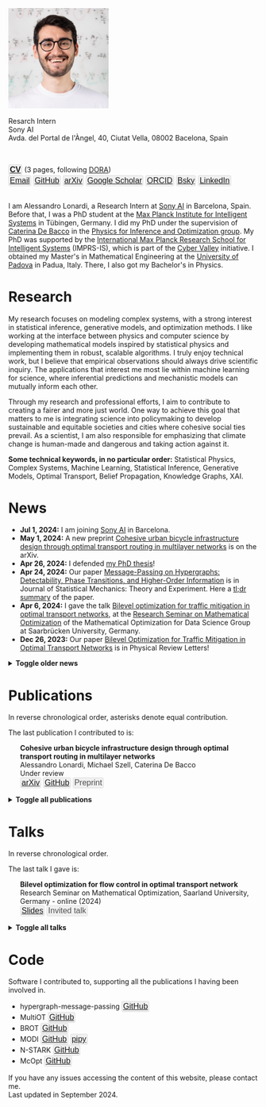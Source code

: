 <style>
.nice-button {
    background-color: #f0f0f0;
    color: #2865de;
    border: 1px solid #dfdfdf;
    padding: 1px 2px;
    border-radius: 3px;
    cursor: pointer;
    font-size: 16px;
  }
  .no-bullet {
  list-style-type: none;
  }

.tag-button {
    background-color: #f0f0f0;
    border: 1px solid #dfdfdf;
    color: #515151;
    cursor: auto;
    padding: 1px 2px;
    border-radius: 3px;
    font-size: 16px;
  }

  .responsive-image {
    width: 40%;
    max-width: 100%;
    height: auto;
    transition: width 0.3s ease; /* Smooth transition */
  }

  /* Media query for smaller screens */
  @media (max-width: 600px) {
    .responsive-image {
      width: 100%;
    }
  }
</style>

<img src="./files/alessandro.jpg" alt="profile" class="responsive-image" />

<p>
Resarch Intern<br/>
Sony AI<br/>
Avda. del Portal de l'Àngel, 40, Ciutat Vella, 08002 Bacelona, Spain
</p>
<br/>

<button type="button" class="nice-button"><a href="../files/CV_Alessandro_Lonardi.pdf" download><b>CV</b></a></button> (3 pages, following [DORA](https://sfdora.org/read/))<br/>
<button type="button" class="nice-button">[Email](mailto:alessandro.lonardi.vr@gmail.com)</button>
<button type="button" class="nice-button">[GitHub](https://github.com/aleable)</button>
<button type="button" class="nice-button">[arXiv](https://arxiv.org/search/?query=Alessandro+Lonardi&searchtype=author&abstracts=show&order=-announced_date_first&size=50)</button>
<button type="button" class="nice-button">[Google Scholar](https://scholar.google.com/citations?user=KPLxOj0AAAAJ&hl=en&oi=ao)</button>
<button type="button" class="nice-button">[ORCID](https://orcid.org/0000-0003-4866-8088)</button>
<button type="button" class="nice-button">[Bsky](https://bsky.app/profile/aleable.bsky.social)</button>
<button type="button" class="nice-button">[LinkedIn](https://www.linkedin.com/in/alonardi/)</button>

<br/>
I am Alessandro Lonardi, a Research Intern at <a href="https://ai.sony/">Sony AI</a> in Barcelona, Spain. Before that, I was a PhD student at the <a href="https://is.mpg.de/">Max Planck Institute for Intelligent Systems</a> in Tübingen, Germany. I did my PhD under the supervision of <a href="https://cdebacco.com/">Caterina De Bacco</a> in the <a href="https://is.mpg.de/employees?_=1598796063852&action=index&controller=employees&departments=pio&query=&utf8=\%E2\%9C\%93">Physics for Inference and Optimization group</a>. My PhD was supported by the <a href="https://imprs.is.mpg.de">International Max Planck Research School for Intelligent Systems</a> (IMPRS-IS), which is part of the <a href="https://cyber-valley.de/en">Cyber Valley</a> initiative. I obtained my Master's in Mathematical Engineering at the <a href="https://www.unipd.it/en/">University of Padova</a> in Padua, Italy. There, I also got my Bachelor's in Physics.

<h1>Research</h1>

My research focuses on modeling complex systems, with a strong interest in statistical inference, generative models, and optimization methods. I like working at the interface between physics and computer science by developing mathematical models inspired by statistical physics and implementing them in robust, scalable algorithms.
I truly enjoy technical work, but I believe that empirical observations should always drive scientific inquiry. The applications that interest me most lie within machine learning for science, where inferential predictions and mechanistic models can mutually inform each other.

Through my research and professional efforts, I aim to contribute to creating a fairer and more just world. One way to achieve this goal that matters to me is integrating science into policymaking to develop sustainable and equitable societies and cities where cohesive social ties prevail. As a scientist, I am also responsible for emphasizing that climate change is human-made and dangerous and taking action against it.

<b>Some technical keywords, in no particular order:</b> Statistical Physics, Complex Systems, Machine Learning, Statistical Inference, Generative Models, Optimal Transport, Belief Propagation, Knowledge Graphs, XAI.

<h1>News</h1>

* <b>Jul 1, 2024:</b> I am joining [Sony AI](https://ai.sony/) in Barcelona.
* <b>May 1, 2024:</b> A new preprint <a href="https://arxiv.org/abs/2405.02052">Cohesive urban bicycle infrastructure design through optimal transport routing in multilayer networks</a> is on the arXiv.
* <b>Apr 26, 2024:</b> I defended <a href="https://publikationen.uni-tuebingen.de/xmlui/handle/10900/153202?locale-attribute=en">my PhD thesis</a>!
* <b>Apr 24, 2024:</b> Our paper  <a href="https://iopscience.iop.org/article/10.1088/1742-5468/ad343b">Message-Passing on Hypergraphs: Detectability, Phase Transitions, and Higher-Order Information</a> is in Journal of Statistical Mechanics: Theory and Experiment. Here a <a href="https://www.linkedin.com/feed/update/urn:li:activity:7188845420196884480/">tl;dr summary</a> of the paper.
* <b>Apr 6, 2024:</b> I gave the talk <a href="https://aleable.github.io/files/lonardi2024mop.pdf">Bilevel optimization for traffic mitigation in optimal transport networks</a>, at the <a href="https://www.mop.uni-saarland.de/teaching/MOPResearchSeminar/index.shtml">Research Seminar on Mathematical Optimization</a> of the Mathematical Optimization for Data Science Group at Saarbrücken University, Germany.
* <b>Dec 26, 2023:</b> Our paper <a href="https://journals.aps.org/prl/abstract/10.1103/PhysRevLett.131.267401">Bilevel Optimization for Traffic Mitigation in Optimal Transport Networks</a> is in Physical Review Letters!
<details>
  <summary><b>Toggle older news</b></summary>
<ul>

<br/><li><b>Dec 1, 2023:</b> A new preprint is online: <a href="https://arxiv.org/abs/2312.00708">Message-Passing on Hypergraphs: Detectability, Phase Transitions, and Higher-Order Information</a>. As a symbolic compensation for the emissions generated by our numerical experiments, <a href="https://nickruggeri.github.io/">Nick</a> and I planted a <a href="https://www.treedom.net/en/user/nicolo-ruggeri-7568/trees/ZMG-8DNK">Hyper Mango</a> 🥭.</li>
<li><b>Oct 9, 2023:</b> I do not use Twitter anymore. My social media profile is now <a href="https://www.linkedin.com/in/alonardi/">@alonardi</a> on LinkedIn.</li>
<li><b>Jun 28, 2023:</b> A new preprint is online: <a href="https://arxiv.org/abs/2306.16246">Bilevel Optimization for Traffic Mitigation in Optimal Transport Networks</a>.</li>
<li><b>Jul, 2023:</b> Two talks at <a href="https://netsci2023.wixsite.com/netsci2023">Netsci 2023</a>: Infrastructure adaptation and emergence of loops in network routing with time-dependent loads and Bilevel optimization for flow control in optimal transport networks.</li>
<li><b>Mar 9, 2023:</b> I gave a talk for the <a href="https://sites.google.com/view/netplace/home-page">NetPLACE Seminars</a> series.</li>
<li><b>Feb 3, 2023:</b> Our work <a href="https://journals.aps.org/pre/abstract/10.1103/PhysRevE.107.024302">Infrastructure adaptation and emergence of loops in network routing with time-dependent loads</a> is in Physical Review E!</li>
<li><b>Jan 20, 2023:</b> Our work <a href="https://www.frontiersin.org/articles/10.3389/fphy.2023.1089114/abstract">Immiscible Color Flows in Optimal Transport Networks for Image Classification</a> is in Frontiers in Physics! As a symbolic compensation for the emissions generated by our numerical experiments, <a href="https://diegoabt.github.io/">Diego</a> and I planted a <a href="https://www.treedom.net/en/page/register?id=49Z-KEWX">cocoa tree</a> 🌿.</li>
<li><b>May 6, 2022:</b> Our work <a href="https://www.nature.com/articles/s41598-022-11348-9">Multicommodity routing optimization for engineering networks</a> is in Scientific Reports!</li>
<li><b>May 4, 2022:</b> A new preprint is online: Immiscible Color Flows in Optimal Transport Networks for Image Classification.</li>
<li><b>Dec 21, 2021:</b> A new preprint is online: Infrastructure adaptation and emergence of loops in network routing with time-dependent loads.</li>
<li><b>Oct 13, 2021 - Feb 11, 2022:</b> I am a teaching assistant for the course of <a href="https://github.com/APMLA-2021/APMLA-WS_21-22_material">Advanced Probabilistic Machine Learning and Applications (2022)</a>, at <a href="https://uni-tuebingen.de/universitaet/">University of Tübingen</a>.</li>
<li><b>Oct 4, 2021:</b> Our work <a href="https://journals.aps.org/prresearch/abstract/10.1103/PhysRevResearch.3.043010">Designing optimal networks for multicommodity transport problem</a> is in Physical Review Research!</li>
<li><b>Jul 14, 2021:</b> Our work <a href="https://www.mdpi.com/1999-4893/14/7/189">Optimal Transport in Multilayer Networks for Traffic Flow Optimization</a> has just been published.</li>
<li><b>Apr 19, 2021 - July 31, 2021:</b> I was a teaching assistant for the course Advanced Probabilistic Machine Learning and Applications (2021), at <a href="https://uni-tuebingen.de/universitaet/">University of Tübingen</a>.</li>
<li><b>Feb 12, 2021:</b> I joined the <a href="https://imprs.is.mpg.de">International Max Planck Research School for Intelligent Systems</a>!</li>
</ul>
</details>

<h1>Publications</h1>

In reverse chronological order, asterisks denote equal contribution.

The last publication I contributed to is:

<ul class="no-bullet">
  <li><strong>Cohesive urban bicycle infrastructure design through optimal transport routing in multilayer networks</strong><br/>
  Alessandro Lonardi, Michael Szell, Caterina De Bacco<br/>
  Under review<br/>
  <button type="button" class="nice-button"><a href="https://arxiv.org/abs/2405.02052">arXiv</a></button> <button type="button" class="nice-button"><a href="https://github.com/cdebacco/MultiOT">GitHub</a></button> <button type="button" class="tag-button">Preprint</button></li>
</ul>

<details>
<summary><b>Toggle all publications</b></summary>

<br/><ul class="no-bullet">
  <li><strong>Designing Networks with Adaptation Rules and Optimal Transport</strong><br/>
  Alessandro Lonardi<br/>
  University of Tübingen (2024)<br/>
  <button type="button" class="nice-button"><a href="https://publikationen.uni-tuebingen.de/xmlui/handle/10900/153202?locale-attribute=en">PhD thesis</a></button> <button type="button" class="tag-button">Thesis</button></li>
</ul>

<ul class="no-bullet">
  <li><strong>Message-Passing on Hypergraphs: Detectability, Phase Transitions, and Higher-Order Information</strong><br/>
  Nicolò Ruggeri*, Alessandro Lonardi*, Caterina De Bacco<br/>
  Journal of Statistical Mechanics: Theory and Experiment (4), 043403 (2024)<br/>
  <button type="button" class="nice-button"><a href="https://iopscience.iop.org/article/10.1088/1742-5468/ad343b">Paper</a></button> <button type="button" class="nice-button"><a href="https://arxiv.org/abs/2312.00708">arXiv</a></button> <button type="button" class="nice-button"><a href="https://github.com/nickruggeri/hypergraph-message-passing">GitHub</a></button> <button type="button" class="nice-button"><a href="https://www.treedom.net/en/user/nicolo-ruggeri-7568/trees/ZMG-8DNK">CO₂ compensation</a></button> <button type="button" class="tag-button">Journal paper</button></li>
</ul>

<ul class="no-bullet">
  <li><strong>Bilevel Optimization for Traffic Mitigation in Optimal Transport Networks</strong><br/>
  Alessandro Lonardi, Caterina De Bacco<br/>
  Physical Review Letters 131, 267401 (2023)<br/>
  <button type="button" class="nice-button"><a href="https://journals.aps.org/prl/abstract/10.1103/PhysRevLett.131.267401">Paper</a></button> <button type="button" class="nice-button"><a href="https://arxiv.org/abs/2306.16246">arXiv</a></button> <button type="button" class="nice-button"><a href="https://github.com/aleable/BROT">GitHub</a></button> <button type="button" class="tag-button">Journal paper</button></li>
</ul>

<ul class="no-bullet">
  <li><strong>Immiscible Color Flows in Optimal Transport Networks for Image Classification</strong><br/>
  Alessandro Lonardi*, Diego Baptista*, Caterina De Bacco<br/>
  Frontiers in Physics 11:1089114 (2023)<br/>
  <button type="button" class="nice-button"><a href="https://www.frontiersin.org/articles/10.3389/fphy.2023.1089114/abstract">Paper</a></button> <button type="button" class="nice-button"><a href="https://arxiv.org/abs/2205.02938">arXiv</a></button> <button type="button" class="nice-button"><a href="https://github.com/aleable/MODI">GitHub</a></button> <button type="button" class="nice-button"><a href="https://github.com/aleable/MODI/blob/main/misc/POSTER_MODI.pdf">Poster</a></button> <button type="button" class="nice-button"><a href="https://www.treedom.net/en/page/register?id=49Z-KEWX">CO₂ compensation</a></button> <button type="button" class="tag-button">Journal paper</button></li>
</ul>

<ul class="no-bullet">
  <li><strong>Infrastructure adaptation and emergence of loops in network routing with time-dependent loads</strong><br/>
  Alessandro Lonardi, Enrico Facca, Mario Putti, Caterina De Bacco<br/>
  Physical Review E 107, 024302 (2023)<br/>
  <button type="button" class="nice-button"><a href="https://journals.aps.org/pre/abstract/10.1103/PhysRevE.107.024302">Paper</a></button> <button type="button" class="nice-button"><a href="https://arxiv.org/abs/2112.10620">arXiv</a></button> <button type="button" class="nice-button"><a href="https://github.com/aleable/N-STARK">GitHub</a></button> <button type="button" class="tag-button">Journal paper</button></li>
</ul>

<ul class="no-bullet">
  <li><strong>Multicommodity routing optimization for engineering networks</strong><br/>
  Alessandro Lonardi, Mario Putti, Caterina De Bacco<br/>
  Scientific Reports 12, 7474 (2022)<br/>
  <button type="button" class="nice-button"><a href="https://www.nature.com/articles/s41598-022-11348-9">Paper</a></button> <button type="button" class="nice-button"><a href="https://arxiv.org/abs/2110.06171">arXiv</a></button> <button type="button" class="nice-button"><a href="https://github.com/aleable/McOpt">GitHub</a></button> <button type="button" class="tag-button">Journal paper</button></li>
</ul>

<ul class="no-bullet">
  <li><strong>Optimal Transport in Multilayer Networks for Traffic Flow Optimization</strong><br/>
  Abdullahi Adinoyi Ibrahim, Alessandro Lonardi, Caterina De Bacco<br/>
  Algorithms, 14(7), 189 (2021)<br/>
  <button type="button" class="nice-button"><a href="https://www.mdpi.com/1999-4893/14/7/189">Paper</a></button> <button type="button" class="nice-button"><a href="https://arxiv.org/abs/2106.07202">arXiv</a></button> <button type="button" class="nice-button"><a href="https://github.com/cdebacco/MultiOT">GitHub</a></button> <button type="button" class="tag-button">Journal paper</button></li>
</ul>

<ul class="no-bullet">
  <li><strong>Designing optimal networks for multicommodity transport problem</strong><br/>
  Alessandro Lonardi, Enrico Facca, Mario Putti, Caterina De Bacco<br/>
  Physical Review Research 3, 043010 (2021)<br/>
  <button type="button" class="nice-button"><a href="https://link.aps.org/doi/10.1103/PhysRevResearch.3.043010">Paper</a></button> <button type="button" class="nice-button"><a href="https://arxiv.org/abs/2010.14377">arXiv</a></button> <button type="button" class="nice-button"><a href="https://github.com/aleable/McOpt">GitHub</a></button> <button type="button" class="tag-button">Journal paper</button></li>
</ul>

</details>

<h1>Talks</h1>

In reverse chronological order.

The last talk I gave is:

<ul class="no-bullet">
  <li><strong>Bilevel optimization for flow control in optimal transport network</strong><br/>
  Research Seminar on Mathematical Optimization, Saarland University, Germany - online (2024)<br/>
  <button type="button" class="nice-button"><a href="https://aleable.github.io/files/lonardi2024mop.pdf">Slides</a></button> <button type="button" class="tag-button">Invited talk</button></li>
</ul>

<details>
<summary><b>Toggle all talks</b></summary>

<br/><ul class="no-bullet">
  <li><strong>Bilevel optimization for flow control in optimal transport network</strong><br/>
  Netsci 2023, Vienna, Austria (2023)<br/>
  <button type="button" class="nice-button"><a href="https://aleable.github.io/files/lonardi2023bilopt.pdf">Abstract</a></button> <button type="button" class="nice-button"><a href="https://aleable.github.io/files/lonardi2023netscibilopt.pdf">Slides</a></button> <button type="button" class="tag-button">Contributed talk</button></li>
</ul>

<ul class="no-bullet">
  <li><strong>Infrastructure adaptation and emergence of loops in network routing with time-dependent loads</strong><br/>
  Netsci 2023 Satellite, Networks & cities, Vienna, Austria (2023)<br/>
  <button type="button" class="nice-button"><a href="https://aleable.github.io/files/lonardi2023tvf.pdf">Abstract</a></button> <button type="button" class="nice-button"><a href="https://aleable.github.io/files/lonardi2023netscitvf.pdf">Slides</a></button> <button type="button" class="tag-button">Contributed talk</button></li>
</ul>

<ul class="no-bullet">
  <li><strong>Optimal transport in networks for design and flux optimization</strong><br/>
  NetPLACE Seminars, online (2023)<br/>
  <button type="button" class="nice-button"><a href="https://aleable.github.io/files/lonardi2023netplace.pdf">Slides</a></button> <button type="button" class="nice-button"><a href="https://www.youtube.com/watch?v=8MzMNxqc4D0&ab_channel=NetPLACE">Video</a></button> <button type="button" class="tag-button">Contributed talk</button></li>
</ul>

</details>

<h1>Code</h1>

Software I contributed to, supporting all the publications I having been involved in.

* hypergraph-message-passing <button type="button" class="nice-button"><a href="https://github.com/nickruggeri/hypergraph-message-passing">GitHub</a></button>
* MultiOT <button type="button" class="nice-button"><a href="https://github.com/cdebacco/MultiOT">GitHub</a></button>
* BROT <button type="button" class="nice-button"><a href="https://github.com/aleable/BROT">GitHub</a></button>
* MODI <button type="button" class="nice-button"><a href="https://github.com/aleable/MODI">GitHub</a></button> <button type="button" class="nice-button"><a href="https://pypi.org/project/modi-flows/">pipy</a></button>
* N-STARK <button type="button" class="nice-button"><a href="https://github.com/aleable/N-STARK">GitHub</a></button>
* McOpt <button type="button" class="nice-button"><a href="https://github.com/aleable/McOpt">GitHub</a></button>

If you have any issues accessing the content of this website, please contact me.<br/>
Last updated in September 2024.
